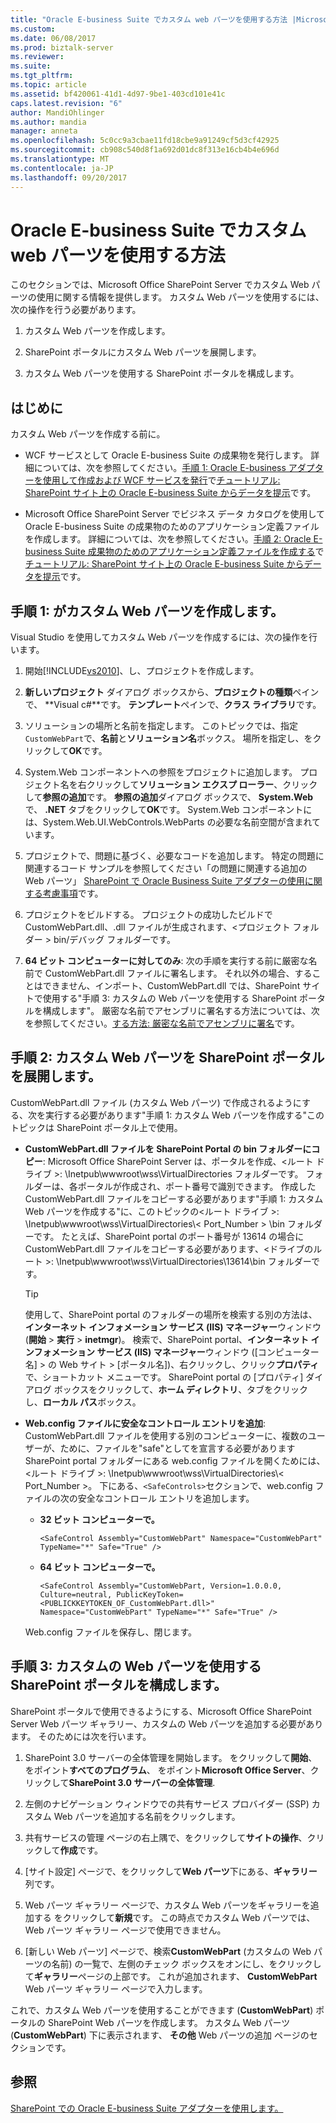```yaml
---
title: "Oracle E-business Suite でカスタム web パーツを使用する方法 |Microsoft ドキュメント"
ms.custom: 
ms.date: 06/08/2017
ms.prod: biztalk-server
ms.reviewer: 
ms.suite: 
ms.tgt_pltfrm: 
ms.topic: article
ms.assetid: bf420061-41d1-4d97-9be1-403cd101e41c
caps.latest.revision: "6"
author: MandiOhlinger
ms.author: mandia
manager: anneta
ms.openlocfilehash: 5c0cc9a3cbae11fd18cbe9a91249cf5d3cf42925
ms.sourcegitcommit: cb908c540d8f1a692d01dc8f313e16cb4b4e696d
ms.translationtype: MT
ms.contentlocale: ja-JP
ms.lasthandoff: 09/20/2017
---
```

# <a name="how-to-use-a-custom-web-part-with-oracle-e-business-suite"></a>Oracle E-business Suite でカスタム web パーツを使用する方法
このセクションでは、Microsoft Office SharePoint Server でカスタム Web パーツの使用に関する情報を提供します。 カスタム Web パーツを使用するには、次の操作を行う必要があります。  
  
1.  カスタム Web パーツを作成します。  
  
2.  SharePoint ポータルにカスタム Web パーツを展開します。  
  
3.  カスタム Web パーツを使用する SharePoint ポータルを構成します。  
  
## <a name="before-you-begin"></a>はじめに  
 カスタム Web パーツを作成する前に。  
  
-   WCF サービスとして Oracle E-business Suite の成果物を発行します。 詳細については、次を参照してください。[手順 1: Oracle E-business アダプターを使用して作成および WCF サービスを発行](../../adapters-and-accelerators/adapter-oracle-ebs/step-1-use-the-oracle-e-business-adapter-to-create-and-publish-a-wcf-service.md)で[チュートリアル: SharePoint サイト上の Oracle E-business Suite からデータを提示](Tutorial:%20Present%20data%20from%20Oracle%20E-Business%20Suite%20on%20a%20SharePoint%20Site.md)です。  
  
-   Microsoft Office SharePoint Server でビジネス データ カタログを使用して Oracle E-business Suite の成果物のためのアプリケーション定義ファイルを作成します。 詳細については、次を参照してください。[手順 2: Oracle E-business Suite 成果物のためのアプリケーション定義ファイルを作成する](../../adapters-and-accelerators/adapter-oracle-ebs/step-2-create-an-application-definition-file-for-the-oracle-ebs-artifacts.md)で[チュートリアル: SharePoint サイト上の Oracle E-business Suite からデータを提示](Tutorial:%20Present%20data%20from%20Oracle%20E-Business%20Suite%20on%20a%20SharePoint%20Site.md)です。  
  
##  <a name="Create_a_Custom_Web_Part"></a>手順 1: がカスタム Web パーツを作成します。  
 Visual Studio を使用してカスタム Web パーツを作成するには、次の操作を行います。  
  
1.  開始[!INCLUDE[vs2010](../../includes/vs2010-md.md)]、し、プロジェクトを作成します。  
  
2.  **新しいプロジェクト** ダイアログ ボックスから、**プロジェクトの種類**ペインで、 **Visual c#**です。 **テンプレート**ペインで、**クラス ライブラリ**です。  
  
3.  ソリューションの場所と名前を指定します。 このトピックでは、指定`CustomWebPart`で、**名前**と**ソリューション名**ボックス。 場所を指定し、をクリックして**OK**です。  
  
4.  System.Web コンポーネントへの参照をプロジェクトに追加します。 プロジェクト名を右クリックして**ソリューション エクスプ ローラー**、クリックして**参照の追加**です。 **参照の追加**ダイアログ ボックスで、 **System.Web**で、 **.NET**  タブをクリックして**OK**です。 System.Web コンポーネントには、System.Web.UI.WebControls.WebParts の必要な名前空間が含まれています。  
  
5.  プロジェクトで、問題に基づく、必要なコードを追加します。 特定の問題に関連するコード サンプルを参照してください「の問題に関連する追加の Web パーツ」 [SharePoint で Oracle Business Suite アダプターの使用に関する考慮事項](../../adapters-and-accelerators/adapter-oracle-ebs/considerations-using-the-oracle-business-suite-adapter-with-sharepoint.md)です。  
  
6.  プロジェクトをビルドする。 プロジェクトの成功したビルドで CustomWebPart.dll、.dll ファイルが生成されます、\<プロジェクト フォルダー > bin/デバッグ フォルダーです。  
  
7.  **64 ビット コンピューターに対してのみ**: 次の手順を実行する前に厳密な名前で CustomWebPart.dll ファイルに署名します。 それ以外の場合、することはできません、インポート、CustomWebPart.dll では、SharePoint サイトで使用する"手順 3: カスタムの Web パーツを使用する SharePoint ポータルを構成します"。 厳密な名前でアセンブリに署名する方法については、次を参照してください。[する方法: 厳密な名前でアセンブリに署名](https://msdn.microsoft.com/library/xc31ft41.aspx)です。
  
## <a name="step-2-deploy-the-custom-web-part-to-a-sharepoint-portal"></a>手順 2: カスタム Web パーツを SharePoint ポータルを展開します。  
 CustomWebPart.dll ファイル (カスタム Web パーツ) で作成されるようにする、次を実行する必要があります"手順 1: カスタム Web パーツを作成する"このトピックは SharePoint ポータル上で使用。  
  
-   **CustomWebPart.dll ファイルを SharePoint Portal の bin フォルダーにコピー**: Microsoft Office SharePoint Server は、ポータルを作成、\<ルート ドライブ >: \Inetpub\wwwroot\wss\VirtualDirectories フォルダーです。 フォルダーは、各ポータルが作成され、ポート番号で識別できます。 作成した CustomWebPart.dll ファイルをコピーする必要があります"手順 1: カスタム Web パーツを作成する"に、このトピックの\<ルート ドライブ >: \Inetpub\wwwroot\wss\VirtualDirectories\\< Port_Number > \bin フォルダーです。 たとえば、SharePoint portal のポート番号が 13614 の場合に CustomWebPart.dll ファイルをコピーする必要があります、\<ドライブのルート >: \Inetpub\wwwroot\wss\VirtualDirectories\13614\bin フォルダーです。  
  
    > [!TIP]
    >  使用して、SharePoint portal のフォルダーの場所を検索する別の方法は、**インターネット インフォメーション サービス (IIS) マネージャー**ウィンドウ (**開始** > **実行** >  **inetmgr**)。 検索で、SharePoint portal、**インターネット インフォメーション サービス (IIS) マネージャー**ウィンドウ ([コンピューター名] > の Web サイト > [ポータル名])、右クリックし、クリック**プロパティ**で、ショートカット メニューです。 SharePoint portal の [プロパティ] ダイアログ ボックスをクリックして、**ホーム ディレクトリ**、タブをクリックし、**ローカル パス**ボックス。  
  
-   **Web.config ファイルに安全なコントロール エントリを追加**: CustomWebPart.dll ファイルを使用する別のコンピューターに、複数のユーザーが、ために、ファイルを"safe"としてを宣言する必要があります SharePoint portal フォルダーにある web.config ファイルを開くためには、\<ルート ドライブ >: \Inetpub\wwwroot\wss\VirtualDirectories\\< Port_Number >。 下にある、`<SafeControls>`セクションで、web.config ファイルの次の安全なコントロール エントリを追加します。  
  
    -   **32 ビット コンピューターで。**  
  
        ```  
        <SafeControl Assembly="CustomWebPart" Namespace="CustomWebPart" TypeName="*" Safe="True" />  
        ```  
  
    -   **64 ビット コンピューターで。**  
  
        ```  
        <SafeControl Assembly="CustomWebPart, Version=1.0.0.0, Culture=neutral, PublicKeyToken=<PUBLICKKEYTOKEN_OF_CustomWebPart.dll>" Namespace="CustomWebPart" TypeName="*" Safe="True" />  
        ```  
  
     Web.config ファイルを保存し、閉じます。  
  
## <a name="step-3-configure-the-sharepoint-portal-to-use-the-custom-web-part"></a>手順 3: カスタムの Web パーツを使用する SharePoint ポータルを構成します。  
 SharePoint ポータルで使用できるようにする、Microsoft Office SharePoint Server Web パーツ ギャラリー、カスタムの Web パーツを追加する必要があります。 そのためには次を行います。  
  
1.  SharePoint 3.0 サーバーの全体管理を開始します。 をクリックして**開始**、 をポイント**すべてのプログラム**、 をポイント**Microsoft Office Server**、クリックして**SharePoint 3.0 サーバーの全体管理**.  
  
2.  左側のナビゲーション ウィンドウでの共有サービス プロバイダー (SSP) カスタム Web パーツを追加する名前をクリックします。  
  
3.  共有サービスの管理 ページの右上隅で、をクリックして**サイトの操作**、クリックして**作成**です。  
  
4.  [サイト設定] ページで、をクリックして**Web パーツ**下にある、**ギャラリー**列です。  
  
5.  Web パーツ ギャラリー ページで、カスタム Web パーツをギャラリーを追加する をクリックして**新規**です。 この時点でカスタム Web パーツでは、Web パーツ ギャラリー ページで使用できません。  
  
6.  [新しい Web パーツ] ページで、検索**CustomWebPart** (カスタムの Web パーツの名前) の一覧で、左側のチェック ボックスをオンにし、をクリックして**ギャラリー**ページの上部です。 これが追加されます、 **CustomWebPart** Web パーツ ギャラリー ページで入力します。  
  
 これで、カスタム Web パーツを使用することができます (**CustomWebPart**) ポータルの SharePoint Web パーツを作成します。 カスタム Web パーツ (**CustomWebPart**) 下に表示されます、 **その他** Web パーツの追加 ページのセクションです。  
  
## <a name="see-also"></a>参照  
[SharePoint での Oracle E-business Suite アダプターを使用します。](../../adapters-and-accelerators/adapter-oracle-ebs/use-the-oracle-e-business-suite-adapter-with-sharepoint.md)